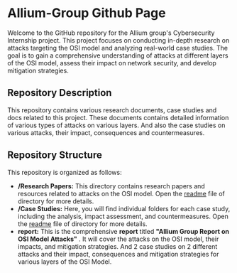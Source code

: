 # Allium-Group Github Page

Welcome to the GitHub repository for the Allium group's Cybersecurity Internship project. This project focuses on conducting in-depth research on attacks targeting the OSI model and analyzing real-world case studies. The goal is to gain a comprehensive understanding of attacks at different layers of the OSI model, assess their impact on network security, and develop mitigation strategies.

## Repository Description

This repository contains various research documents, case studies and docs related to this project. These documents contains detailed information of various types of attacks on various layers. And also the case studies on various attacks, their impact, consequences and countermeasures.

## Repository Structure
This repository is organized as follows:

- **/Research Papers:** This directory contains research papers and resources related to attacks on the OSI model. Open the [readme](https://github.com/sugamagr/Allium-Group/blob/main/Research%20Papers/Readme.md) file of directory for more details.
- **/Case Studies:** Here, you will find individual folders for each case study, including the analysis, impact assessment, and countermeasures. Open the [readme](https://github.com/sugamagr/Allium-Group/blob/main/Case%20Studies/Readme.md) file of directory for more details.
- **report:** This is the comprehensive **report** titled **"Allium Group Report on OSI Model Attacks"** . It will cover the attacks on the OSI model, their impacts, and mitigation strategies. And 2 case studies on 2 different attacks and their impact, consequences and mitigation strategies for various layers of the OSI Model.
